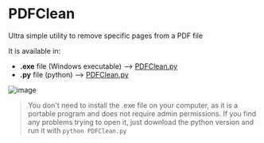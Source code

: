 # PDFClean
Ultra simple utility to remove specific pages from a PDF file

It is available in:
- **.exe** file (Windows executable) --> [PDFClean.py](PDFClean.exe)
- **.py** file (python) --> [PDFClean.py](PDFClean.py)

![image](https://github.com/user-attachments/assets/d235a297-5cab-45d4-b6df-08849e8576e6)

>You don't need to install the .exe file on your computer, as it is a portable program and does not require admin permissions. If you find any problems trying to open it, just download the python version and run it with `python PDFClean.py`
